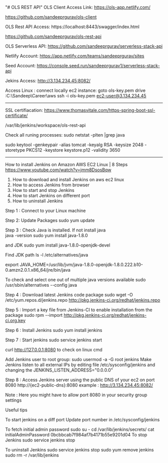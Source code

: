 "# OLS REST API" 
OLS Client Access Link:
https://ols-app.netlify.com/

https://github.com/sandeeprgurav/ols-client

OLS Rest API Access:
https://localhost:8443/swagger/index.html

https://github.com/sandeeprgurav/ols-rest-api

OLS Serverless API:
https://github.com/sandeeprgurav/serverless-stack-api


Netlify Account:
https://app.netlify.com/teams/sandeeprgurav/sites

Seed Account:
https://console.seed.run/sandeeprgurav1/serverless-stack-api

Jekins Access:
http://3.134.234.45:8082/


Access Linux :
connect locally ec2 instance:
goto ols-key.pem drive :C:\Sandeep\Career\aws
ssh -i ols-key.pem ec2-user@3.134.234.45

-------------------------------------------------------------------------------------------------------------------------
SSL certifiacation: 
https://www.thomasvitale.com/https-spring-boot-ssl-certificate/

/var/lib/jenkins/workspace/ols-rest-api

Check all runing processes:
sudo netstat -plten |grep java


sudo keytool -genkeypair -alias tomcat -keyalg RSA -keysize 2048 -storetype PKCS12 -keystore keystore.p12 -validity 3650

------------------------------------------------------------------------------------------------------------
How to install Jenkins on Amazon AWS EC2 Linux | 8 Steps
https://www.youtube.com/watch?v=jmm8DsosBqw

1. How to download and install Jenkins on aws ec2 linux
2. How to access Jenkins from browser
3. How to start and stop Jenkins
4. How to start Jenkins on different port
5. How to uninstall Jenkins

Step 1 : Connect to your Linux machine

Step 2: Update Packages
   sudo yum update

Step 3 : Check Java is installed. If not install java  
   java -version
   sudo yum install java-1.8.0
   
   and JDK 
   sudo yum install java-1.8.0-openjdk-devel
   
   Find JDK path 
  ls -l /etc/alternatives/java

   
   export JAVA_HOME=/usr/lib/jvm/java-1.8.0-openjdk-1.8.0.222.b10-0.amzn2.0.1.x86_64/jre/bin/java

   To check and select one out of multiple java versions available
   sudo /usr/sbin/alternatives --config java

Step 4 : Download latest Jenkins code package
   sudo wget -O /etc/yum.repos.d/jenkins.repo http://pkg.jenkins-ci.org/redhat/jenkins.repo

Step 5 : Import a key file from Jenkins-CI to enable installation from the package
   sudo rpm --import http://pkg.jenkins-ci.org/redhat/jenkins-ci.org.key

Step 6 : Install Jenkins
   sudo yum install jenkins

Step 7 : Start jenkins
   sudo service jenkins start
   
curl http://127.0.0.1:8080 to check on linux cmd    

Add Jenkins user to root group:
sudo usermod -a -G root jenkins
Make Jenkins listen to all external IPs by editing file /etc/sysconfig/jenkins and changing the JENKINS_LISTEN_ADDRESS="0.0.0.0"

Step 8 : Access Jenkins server using the public DNS of your ec2 on port 8080
   http://{ec2-public-dns}:8080
   example : http://3.134.234.45:8082/

Note : Here you might have to allow port 8080 in your security group settings
                     

Useful tips

To start jenkins on a diff port
Update port number in /etc/sysconfig/jenkins


To fetch initial admin password
 sudo su -
 cd /var/lib/jenkins/secrets/
 cat initialAdminPassword
0bcbbcab7f984af7b4171b55e9201d04
To stop Jenkins
 sudo service jenkins stop

To uninstall Jenkins
 sudo service jenkins stop
 sudo yum remove jenkins
 sudo rm -r /var/lib/jenkins


